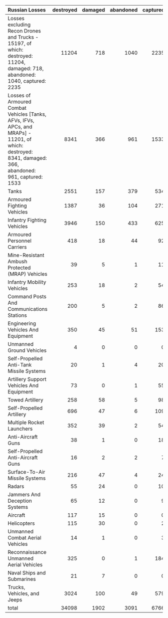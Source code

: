 | Russian Losses                                                                                                                                           |   destroyed |   damaged |   abandoned |   captured |   total |
|:---------------------------------------------------------------------------------------------------------------------------------------------------------|------------:|----------:|------------:|-----------:|--------:|
| Losses excluding Recon Drones and Trucks - 15197, of which: destroyed: 11204, damaged: 718, abandoned: 1040, captured: 2235                              |       11204 |       718 |        1040 |       2235 |   15197 |
| Losses of Armoured Combat Vehicles [Tanks, AFVs, IFVs, APCs, and MRAPs] - 11201, of which: destroyed: 8341, damaged: 366, abandoned: 961, captured: 1533 |        8341 |       366 |         961 |       1533 |   11201 |
| Tanks                                                                                                                                                    |        2551 |       157 |         379 |        534 |    3621 |
| Armoured Fighting Vehicles                                                                                                                               |        1387 |        36 |         104 |        271 |    1798 |
| Infantry Fighting Vehicles                                                                                                                               |        3946 |       150 |         433 |        625 |    5154 |
| Armoured Personnel Carriers                                                                                                                              |         418 |        18 |          44 |         92 |     572 |
| Mine-Resistant Ambush Protected  (MRAP) Vehicles                                                                                                         |          39 |         5 |           1 |         11 |      56 |
| Infantry Mobility Vehicles                                                                                                                               |         253 |        18 |           2 |         54 |     327 |
| Command Posts And Communications Stations                                                                                                                |         200 |         5 |           2 |         86 |     293 |
| Engineering Vehicles And Equipment                                                                                                                       |         350 |        45 |          51 |        153 |     599 |
| Unmanned Ground Vehicles                                                                                                                                 |           4 |         0 |           0 |          0 |       4 |
| Self-Propelled Anti-Tank Missile Systems                                                                                                                 |          20 |         1 |           4 |         20 |      45 |
| Artillery Support Vehicles And Equipment                                                                                                                 |          73 |         0 |           1 |         55 |     129 |
| Towed Artillery                                                                                                                                          |         258 |        58 |           5 |         98 |     419 |
| Self-Propelled Artillery                                                                                                                                 |         696 |        47 |           6 |        109 |     858 |
| Multiple Rocket Launchers                                                                                                                                |         352 |        39 |           2 |         54 |     447 |
| Anti-Aircraft Guns                                                                                                                                       |          38 |         1 |           0 |         18 |      57 |
| Self-Propelled Anti-Aircraft Guns                                                                                                                        |          16 |         2 |           2 |          7 |      27 |
| Surface-To-Air Missile Systems                                                                                                                           |         216 |        47 |           4 |         24 |     291 |
| Radars                                                                                                                                                   |          55 |        24 |           0 |         10 |      89 |
| Jammers And Deception Systems                                                                                                                            |          65 |        12 |           0 |          9 |      86 |
| Aircraft                                                                                                                                                 |         117 |        15 |           0 |          0 |     132 |
| Helicopters                                                                                                                                              |         115 |        30 |           0 |          2 |     147 |
| Unmanned Combat Aerial Vehicles                                                                                                                          |          14 |         1 |           0 |          3 |      18 |
| Reconnaissance Unmanned Aerial Vehicles                                                                                                                  |         325 |         0 |           1 |        184 |     510 |
| Naval Ships and Submarines                                                                                                                               |          21 |         7 |           0 |          0 |      28 |
| Trucks, Vehicles, and Jeeps                                                                                                                              |        3024 |       100 |          49 |        579 |    3752 |
| total                                                                                                                                                    |       34098 |      1902 |        3091 |       6766 |   45857 |